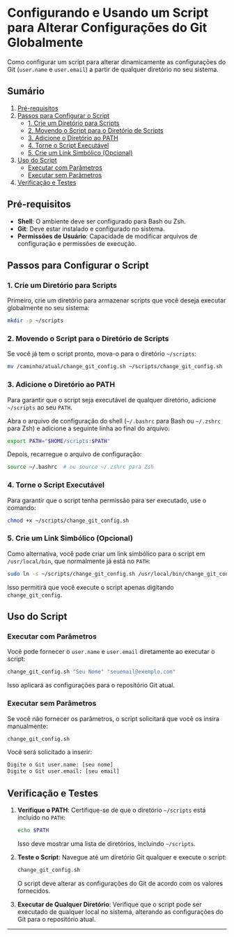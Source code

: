 # Configurando e Usando um Script para Alterar Configurações do Git Globalmente

Como configurar um script para alterar dinamicamente as configurações do Git (`user.name` e `user.email`) a partir de qualquer diretório no seu sistema.

## Sumário

1. [Pré-requisitos](#pré-requisitos)
2. [Passos para Configurar o Script](#passos-para-configurar-o-script)
   - [1. Crie um Diretório para Scripts](#1-crie-um-diretório-para-scripts)
   - [2. Movendo o Script para o Diretório de Scripts](#2-movendo-o-script-para-o-diretório-de-scripts)
   - [3. Adicione o Diretório ao PATH](#3-adicione-o-diretório-ao-path)
   - [4. Torne o Script Executável](#4-torne-o-script-executável)
   - [5. Crie um Link Simbólico (Opcional)](#5-crie-um-link-simbólico-opcional)
3. [Uso do Script](#uso-do-script)
   - [Executar com Parâmetros](#executar-com-parâmetros)
   - [Executar sem Parâmetros](#executar-sem-parâmetros)
4. [Verificação e Testes](#verificação-e-testes)

## Pré-requisitos

- **Shell**: O ambiente deve ser configurado para Bash ou Zsh.
- **Git**: Deve estar instalado e configurado no sistema.
- **Permissões de Usuário**: Capacidade de modificar arquivos de configuração e permissões de execução.

## Passos para Configurar o Script

### 1. Crie um Diretório para Scripts

Primeiro, crie um diretório para armazenar scripts que você deseja executar globalmente no seu sistema:

```bash
mkdir -p ~/scripts
```

### 2. Movendo o Script para o Diretório de Scripts

Se você já tem o script pronto, mova-o para o diretório `~/scripts`:

```bash
mv /caminho/atual/change_git_config.sh ~/scripts/change_git_config.sh
```

### 3. Adicione o Diretório ao PATH

Para garantir que o script seja executável de qualquer diretório, adicione `~/scripts` ao seu `PATH`.

Abra o arquivo de configuração do shell (`~/.bashrc` para Bash ou `~/.zshrc` para Zsh) e adicione a seguinte linha ao final do arquivo:

```bash
export PATH="$HOME/scripts:$PATH"
```

Depois, recarregue o arquivo de configuração:

```bash
source ~/.bashrc  # ou source ~/.zshrc para Zsh
```

### 4. Torne o Script Executável

Para garantir que o script tenha permissão para ser executado, use o comando:

```bash
chmod +x ~/scripts/change_git_config.sh
```

### 5. Crie um Link Simbólico (Opcional)

Como alternativa, você pode criar um link simbólico para o script em `/usr/local/bin`, que normalmente já está no `PATH`:

```bash
sudo ln -s ~/scripts/change_git_config.sh /usr/local/bin/change_git_config
```

Isso permitirá que você execute o script apenas digitando `change_git_config`.

## Uso do Script

### Executar com Parâmetros

Você pode fornecer o `user.name` e `user.email` diretamente ao executar o script:

```bash
change_git_config.sh "Seu Nome" "seuemail@exemplo.com"
```

Isso aplicará as configurações para o repositório Git atual.

### Executar sem Parâmetros

Se você não fornecer os parâmetros, o script solicitará que você os insira manualmente:

```bash
change_git_config.sh
```

Você será solicitado a inserir:

```bash
Digite o Git user.name: [seu nome]
Digite o Git user.email: [seu email]
```

## Verificação e Testes

1. **Verifique o PATH**: Certifique-se de que o diretório `~/scripts` está incluído no `PATH`:

   ```bash
   echo $PATH
   ```

   Isso deve mostrar uma lista de diretórios, incluindo `~/scripts`.

2. **Teste o Script**: Navegue até um diretório Git qualquer e execute o script:

   ```bash
   change_git_config.sh
   ```

   O script deve alterar as configurações do Git de acordo com os valores fornecidos.

3. **Executar de Qualquer Diretório**: Verifique que o script pode ser executado de qualquer local no sistema, alterando as configurações do Git para o repositório atual.

---

